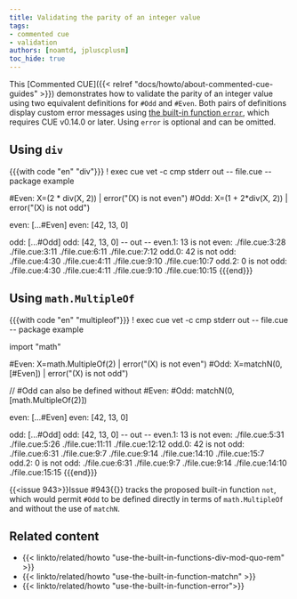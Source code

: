 ```yaml
---
title: Validating the parity of an integer value
tags:
- commented cue
- validation
authors: [noamtd, jpluscplusm]
toc_hide: true
---
```


This [Commented CUE]({{< relref "docs/howto/about-commented-cue-guides" >}})
demonstrates how to validate the parity of an integer value using two
equivalent definitions for `#Odd` and `#Even`.
Both pairs of definitions display custom error messages using
[the built-in function `error`]({{<relref"docs/howto/use-the-built-in-function-error">}}),
which requires CUE v0.14.0 or later.
Using `error` is optional and can be omitted.

<!--more-->

## Using `div`

{{{with code "en" "div"}}}
! exec cue vet -c
cmp stderr out
-- file.cue --
package example

#Even: X=(2 * div(X, 2)) | error("\(X) is not even")
#Odd:  X=(1 + 2*div(X, 2)) | error("\(X) is not odd")

even: [...#Even]
even: [42, 13, 0]

odd: [...#Odd]
odd: [42, 13, 0]
-- out --
even.1: 13 is not even:
    ./file.cue:3:28
    ./file.cue:3:11
    ./file.cue:6:11
    ./file.cue:7:12
odd.0: 42 is not odd:
    ./file.cue:4:30
    ./file.cue:4:11
    ./file.cue:9:10
    ./file.cue:10:7
odd.2: 0 is not odd:
    ./file.cue:4:30
    ./file.cue:4:11
    ./file.cue:9:10
    ./file.cue:10:15
{{{end}}}

## Using `math.MultipleOf`

{{{with code "en" "multipleof"}}}
! exec cue vet -c
cmp stderr out
-- file.cue --
package example

import "math"

#Even: X=math.MultipleOf(2) | error("\(X) is not even")
#Odd:  X=matchN(0, [#Even]) | error("\(X) is not odd")

// #Odd can also be defined without #Even:
#Odd: matchN(0, [math.MultipleOf(2)])

even: [...#Even]
even: [42, 13, 0]

odd: [...#Odd]
odd: [42, 13, 0]
-- out --
even.1: 13 is not even:
    ./file.cue:5:31
    ./file.cue:5:26
    ./file.cue:11:11
    ./file.cue:12:12
odd.0: 42 is not odd:
    ./file.cue:6:31
    ./file.cue:9:7
    ./file.cue:9:14
    ./file.cue:14:10
    ./file.cue:15:7
odd.2: 0 is not odd:
    ./file.cue:6:31
    ./file.cue:9:7
    ./file.cue:9:14
    ./file.cue:14:10
    ./file.cue:15:15
{{{end}}}

{{<issue 943>}}Issue #943{{</issue>}} tracks the proposed built-in function
`not`, which would permit `#Odd` to be defined directly in terms of
`math.MultipleOf` and without the use of `matchN`.

## Related content

- {{< linkto/related/howto "use-the-built-in-functions-div-mod-quo-rem" >}}
- {{< linkto/related/howto "use-the-built-in-function-matchn" >}}
- {{< linkto/related/howto "use-the-built-in-function-error">}}
